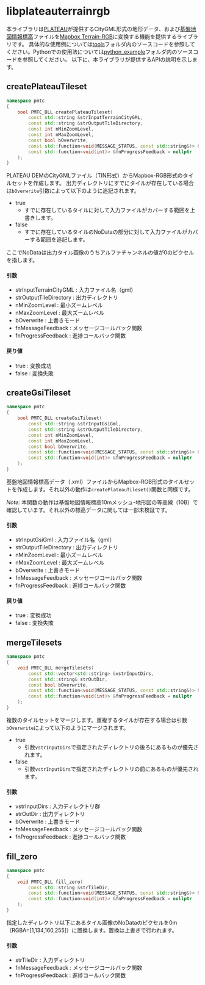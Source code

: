 # libplateauterrainrgb

本ライブラリは[PLATEAU](https://www.mlit.go.jp/plateau/)が提供するCityGML形式の地形データ、および[基盤地図情報標高](https://www.gsi.go.jp/kiban/)ファイルを[Mapbox Terrain-RGB](https://docs.mapbox.com/ja/data/tilesets/reference/mapbox-terrain-rgb-v1/)に変換する機能を提供するライブラリです。
具体的な使用例については[tools](https://github.com/pacificspatial/plateau-mb-terrain-converter/tree/main/tools)フォルダ内のソースコードを参照してください。Pythonでの使用法については[python_example](https://github.com/pacificspatial/plateau-mb-terrain-converter/tree/main/python_example)フォルダ内のソースコードを参照してください。
以下に、本ライブラリが提供するAPIの説明を示します。

## createPlateauTileset
```c++
namespace pmtc
{
    bool PMTC_DLL createPlateauTileset(
        const std::string &strInputTerrainCityGML, 
        const std::string &strOutputTileDirectory, 
        const int nMinZoomLevel, 
        const int nMaxZoomLevel,
        const bool bOverwrite,
        const std::function<void(MESSAGE_STATUS, const std::string&)> &fnMessageFeedback = nullptr,
        const std::function<void(int)> &fnProgressFeedback = nullptr
    );
}
```
PLATEAU DEMのCityGMLファイル（TIN形式）からMapbox-RGB形式のタイルセットを作成します。
出力ディレクトリにすでにタイルが存在している場合は`bOverwrite`引数によって以下のように追記されます。
- true
  - すでに存在しているタイルに対して入力ファイルがカバーする範囲を上書きします。
- false
  - すでに存在しているタイルのNoDataの部分に対して入力ファイルがカバーする範囲を追記します。

ここでNoDataは出力タイル画像のうちアルファチャンネルの値が0のピクセルを指します。

#### 引数
- strInputTerrainCityGML : 入力ファイル名（gml）
- strOutputTileDirectory : 出力ディレクトリ
- nMinZoomLevel : 最小ズームレベル
- nMaxZoomLevel : 最大ズームレベル
- bOverwrite : 上書きモード
- fnMessageFeedback : メッセージコールバック関数
- fnProgressFeedback : 進捗コールバック関数
#### 戻り値
- true : 変換成功
- false : 変換失敗

## createGsiTileset
```c++
namespace pmtc
{
    bool PMTC_DLL createGsiTileset(
        const std::string &strInputGsiGml,
        const std::string &strOutputTileDirectory,
        const int nMinZoomLevel,
        const int nMaxZoomLevel,
        const bool bOverwrite,
        const std::function<void(MESSAGE_STATUS, const std::string&)> &fnMessageFeedback = nullptr,
        const std::function<void(int)> &fnProgressFeedback = nullptr
    );
}
```
基盤地図情報標高データ（.xml）ファイルからMapbox-RGB形式のタイルセットを作成します。それ以外の動作は`createPlateauTileset()`関数と同様です。

_Note:_
本関数の動作は基盤地図情報標高10mメッシュ-地形図の等高線（10B）で確認しています。それ以外の標高データに関しては一部未検証です。

#### 引数
- strInputGsiGml : 入力ファイル名（gml）
- strOutputTileDirectory : 出力ディレクトリ
- nMinZoomLevel : 最小ズームレベル
- nMaxZoomLevel : 最大ズームレベル
- bOverwrite : 上書きモード
- fnMessageFeedback : メッセージコールバック関数
- fnProgressFeedback : 進捗コールバック関数
#### 戻り値
- true : 変換成功
- false : 変換失敗

## mergeTilesets
```c++
namespace pmtc
{
    void PMTC_DLL mergeTilesets( 
        const std::vector<std::string> &vstrInputDirs,
        const std::string& strOutDir, 
        const bool bOverwrite,
        const std::function<void(MESSAGE_STATUS, const std::string&)> &fnMessageFeedback = nullptr,
        const std::function<void(int)> &fnProgressFeedback = nullptr 
    );
}
```
複数のタイルセットをマージします。重複するタイルが存在する場合は引数`bOverwrite`によって以下のようにマージされます。
- true
  - 引数`vstrInputDirs`で指定されたディレクトリの後ろにあるものが優先されます。
- false
  - 引数`vstrInputDirs`で指定されたディレクトリの前にあるものが優先されます。

#### 引数
- vstrInputDirs : 入力ディレクトリ群
- strOutDir : 出力ディレクトリ
- bOverwrite : 上書きモード
- fnMessageFeedback : メッセージコールバック関数
- fnProgressFeedback : 進捗コールバック関数

## fill_zero
```c++
namespace pmtc
{
    void PMTC_DLL fill_zero(
        const std::string &strTileDir,
        const std::function<void(MESSAGE_STATUS, const std::string&)> &fnMessageFeedback = nullptr,
        const std::function<void(int)> &fnProgressFeedback = nullptr 
    );
}
```
指定したディレクトリ以下にあるタイル画像のNoDataのピクセルを0m（RGBA=[1,134,160,255]）に置換します。置換は上書きで行われます。

#### 引数
- strTileDir : 入力ディレクトリ
- fnMessageFeedback : メッセージコールバック関数
- fnProgressFeedback : 進捗コールバック関数
